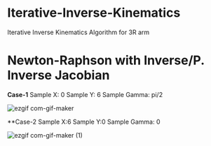 # Iterative-Inverse-Kinematics
Iterative Inverse Kinematics Algorithm for 3R arm

# Newton-Raphson with Inverse/P. Inverse Jacobian

**Case-1**
Sample X: 0
Sample Y: 6
Sample Gamma: pi/2

![ezgif com-gif-maker](https://user-images.githubusercontent.com/58850654/124520660-b012e680-de0a-11eb-954d-00e07ab2855c.gif)

**Case-2
Sample X:6
Sample Y:0
Sample Gamma: 0

![ezgif com-gif-maker (1)](https://user-images.githubusercontent.com/58850654/124520859-58c14600-de0b-11eb-9acb-1e299d55b312.gif)


